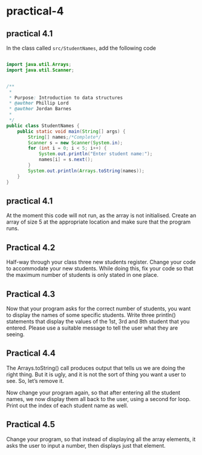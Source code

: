 # practical-4

## practical 4.1

In the class called `src/StudentNames`, add the following code

```java

import java.util.Arrays;
import java.util.Scanner;


/**
 *
 * Purpose: Introduction to data structures
 * @author Phillip Lord
 * @author Jordan Barnes
 *
 */
public class StudentNames {
    public static void main(String[] args) {
        String[] names;/*Complete*/
        Scanner s = new Scanner(System.in);
        for (int i = 0; i < 5; i++) {
            System.out.println("Enter student name:");
            names[i] = s.next();
        }
        System.out.println(Arrays.toString(names));
    }
}

```

## practical 4.1

At the moment this code will not run, as the array is not initialised. Create an array of size 5 at the appropriate location and make sure that
the program runs.

## Practical 4.2

Half-way through your class three new students register. Change your code to accommodate your new students. While doing
this, fix your code so that the maximum number of students is only stated in one place.

## Practical 4.3

Now that your program asks for the correct number of students, you want to display the names of some specific students. Write
three println() statements that display the values of the 1st, 3rd and 8th student that you entered. Please use a suitable
message to tell the user what they are seeing.

## Practical 4.4

The Arrays.toString() call produces output that tells us we are doing the right thing. But it is ugly, and it is not the sort
of thing you want a user to see. So, let’s remove it.

Now change your program again, so that after entering all the student names, we now display them all back to the user, using a
second for loop. Print out the index of each student name as well.

## Practical 4.5

Change your program, so that instead of displaying all the array elements, it asks the user to input a number, then displays just
that element. 




